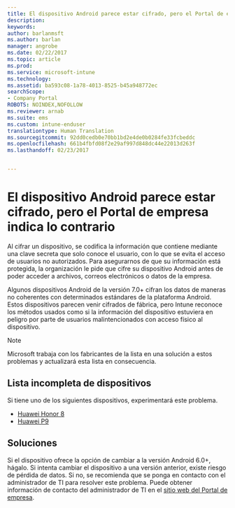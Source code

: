 ```yaml
---
title: El dispositivo Android parece estar cifrado, pero el Portal de empresa indica lo contrario
description: 
keywords: 
author: barlanmsft
ms.author: barlan
manager: angrobe
ms.date: 02/22/2017
ms.topic: article
ms.prod: 
ms.service: microsoft-intune
ms.technology: 
ms.assetid: ba593c08-1a78-4013-8525-b45a948772ec
searchScope:
- Company Portal
ROBOTS: NOINDEX,NOFOLLOW
ms.reviewer: arnab
ms.suite: ems
ms.custom: intune-enduser
translationtype: Human Translation
ms.sourcegitcommit: 92dd0cedb0e70bb1bd2e4de0b0284fe33fcbeddc
ms.openlocfilehash: 661b4fbfd08f2e29af997d848dc44e22013d263f
ms.lasthandoff: 02/23/2017


---
```



# <a name="your-android-device-seems-to-be-encrypted-but-company-portal-says-otherwise"></a>El dispositivo Android parece estar cifrado, pero el Portal de empresa indica lo contrario

Al cifrar un dispositivo, se codifica la información que contiene mediante una clave secreta que solo conoce el usuario, con lo que se evita el acceso de usuarios no autorizados. Para asegurarnos de que su información está protegida, la organización le pide que cifre su dispositivo Android antes de poder acceder a archivos, correos electrónicos o datos de la empresa.

Algunos dispositivos Android de la versión 7.0+ cifran los datos de maneras no coherentes con determinados estándares de la plataforma Android. Estos dispositivos parecen venir cifrados de fábrica, pero Intune reconoce los métodos usados como si la información del dispositivo estuviera en peligro por parte de usuarios malintencionados con acceso físico al dispositivo.

> [!Note]
> Microsoft trabaja con los fabricantes de la lista en una solución a estos problemas y actualizará esta lista en consecuencia. 

## <a name="an-incomplete-list-of-devices"></a>Lista incompleta de dispositivos

Si tiene uno de los siguientes dispositivos, experimentará este problema.

- [Huawei Honor 8](http://consumer.huawei.com/en/support/mobile-phones/honor8_en-sup.htm)
- [Huawei P9](http://consumer.huawei.com/mobile-phones/p9/index.html)

## <a name="solutions"></a>Soluciones

Si el dispositivo ofrece la opción de cambiar a la versión Android 6.0+, hágalo. Si intenta cambiar el dispositivo a una versión anterior, existe riesgo de pérdida de datos. Si no, se recomienda que se ponga en contacto con el administrador de TI para resolver este problema. Puede obtener información de contacto del administrador de TI en el [sitio web del Portal de empresa](http://portal.manage.microsoft.com).

